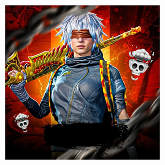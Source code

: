 ![image alt](https://github.com/amingamer86/Photo/blob/9cd708ef98e16f8799f1b92ac7f4fb61385cd0d9/image.jpg?raw=true)
